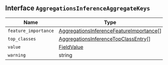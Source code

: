 ## Interface `AggregationsInferenceAggregateKeys`

| Name | Type | Description |
| - | - | - |
| `feature_importance` | [AggregationsInferenceFeatureImportance](./AggregationsInferenceFeatureImportance.md)[] | &nbsp; |
| `top_classes` | [AggregationsInferenceTopClassEntry](./AggregationsInferenceTopClassEntry.md)[] | &nbsp; |
| `value` | [FieldValue](./FieldValue.md) | &nbsp; |
| `warning` | string | &nbsp; |
